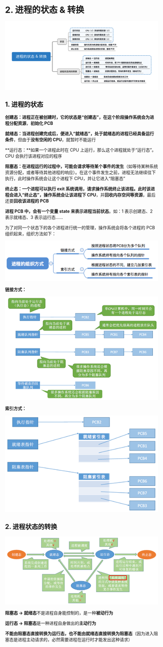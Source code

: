 # 2. 进程的状态 & 转换

![](../.gitbook/assets/jin-cheng-de-zhuang-tai-zhuan-huan-.svg)

## 1. 进程的状态

**创建态：**进程正在被创建时，它的状态是“创建态”，在这个阶段操作系统会为进程**分配资源**，**初始化 PCB**

**就绪态：**当进程创建完成后，便进入“就绪态”，处于就绪态的进程**已经具备运行条件**，但由于**没有空闲的 CPU**，就暂时不能运行

**运行态：**如果一个进程此时在 CPU 上运行，那么这个进程就处于“运行态”。CPU 会执行该进程对应的程序

**阻塞态：**在进程运行的过程中，可能会**请求等待某个事件的发生**（如等待某种系统资源分配，或者等待其他进程的响应）。在这个事件发生之前，进程无法继续往下执行，此时操作系统会让这个进程下 CPU，并让它进入“阻塞态”

**终止态：**一个进程可以执行 exit 系统调用，请求操作系统终止该进程。此时该进程会进入“终止态”，操作系统会让该进程**下 CPU**，并**回收内存空间等资源**，最后还要**回收该进程的 PCB**

**进程 PCB 中，会有一个变量 state 来表示进程当前状态**。如：1 表示创建态、2 表示就绪态、3 表示运行态......

为了对同一个状态下的各个进程进行统一的管理，操作系统会将各个进程的 PCB 组织起来，组织方法如下：

![](../.gitbook/assets/image%20%2820%29.png)

**链接方式：**

![](../.gitbook/assets/image%20%2818%29.png)

**索引方式：**

![](../.gitbook/assets/image%20%2821%29.png)



## 2. 进程状态的转换

![](../.gitbook/assets/image%20%2819%29.png)

**阻塞态 -&gt; 就绪态**不是进程自身能控制的，是一种**被动行为**

**运行态 -&gt; 阻塞态**是一种进程自身做出的**主动行为**

**不能由阻塞态直接转换为运行态，也不能由就绪态直接转换为阻塞态**（因为进入阻塞态是进程主动请求的，必然需要进程在运行时才能发出这种请求）







